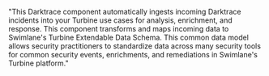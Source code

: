 "This Darktrace component automatically ingests incoming Darktrace incidents into your Turbine use cases for analysis, enrichment, and response. This component transforms and maps incoming data to Swimlane's Turbine Extendable Data Schema. This common data model allows security practitioners to standardize data across many security tools for common security events, enrichments, and remediations in Swimlane's Turbine platform."